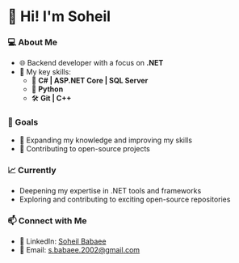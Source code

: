 # 👋 Hi! I'm Soheil

### 💻 About Me  
- 🌐 Backend developer with a focus on **.NET**  
- 🔧 My key skills:  
  - 🧰 **C# | ASP.NET Core | SQL Server**  
  - 🐍 **Python**  
  - 🛠 **Git | C++**  

### 🎯 Goals  
- 🚀 Expanding my knowledge and improving my skills  
- 🤝 Contributing to open-source projects  

### 📈 Currently  
- Deepening my expertise in .NET tools and frameworks  
- Exploring and contributing to exciting open-source repositories  

### 📫 Connect with Me  
- 🔗 LinkedIn: [Soheil Babaee](https://www.linkedin.com/in/soheil-babaee-25003a26b/)  
- 📧 Email: [s.babaee.2002@gmail.com](mailto:s.babaee.2002@gmail.com)  
